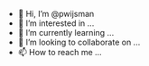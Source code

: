 - 👋 Hi, I’m @pwijsman
- 👀 I’m interested in ...
- 🌱 I’m currently learning ...
- 💞️ I’m looking to collaborate on ...
- 📫 How to reach me ...

<!---
pwijsman/pwijsman is a ✨ special ✨ repository because its `README.md` (this file) appears on your GitHub profile.
You can click the Preview link to take a look at your changes.
--->
